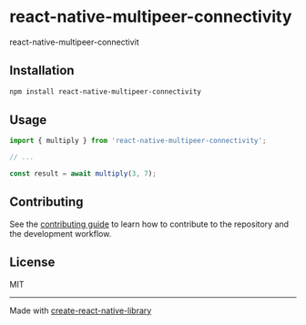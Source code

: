 # react-native-multipeer-connectivity

react-native-multipeer-connectivit

## Installation

```sh
npm install react-native-multipeer-connectivity
```

## Usage

```js
import { multiply } from 'react-native-multipeer-connectivity';

// ...

const result = await multiply(3, 7);
```

## Contributing

See the [contributing guide](CONTRIBUTING.md) to learn how to contribute to the repository and the development workflow.

## License

MIT

---

Made with [create-react-native-library](https://github.com/callstack/react-native-builder-bob)
